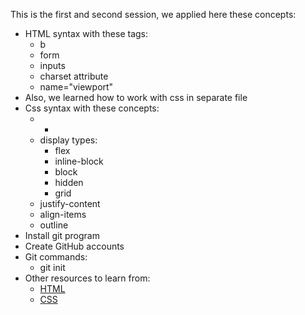 This is the first and second session, we applied here these concepts:
- HTML syntax with these tags:
    - b
    - form
    - inputs
    - charset attribute
    - name="viewport"
- Also, we learned how to work with css in separate file
- Css syntax with these concepts:
    - *
    - display types:
      - flex
      - inline-block
      - block
      - hidden
      - grid
    - justify-content
    - align-items
    - outline
- Install git program
- Create GitHub accounts
- Git commands:
  - git init
- Other resources to learn from:
    - [HTML](https://www.w3schools.com/html/default.asp)
    - [CSS](https://www.w3schools.com/css/default.asp)
